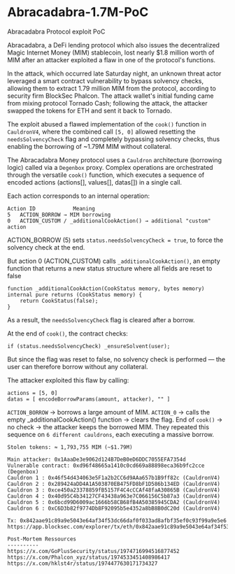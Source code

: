 # Abracadabra-1.7M-PoC
Abracadabra Protocol exploit PoC

Abracadabra, a DeFi lending protocol which also issues the decentralized Magic Internet Money (MIM) stablecoin, lost nearly $1.8 million worth of MIM after an attacker exploited a flaw in one of the protocol's functions. 

In the attack, which occurred late Saturday night, an unknown threat actor leveraged a smart contract vulnerability to bypass solvency checks, allowing them to extract 1.79 million MIM from the protocol, according to security firm BlockSec Phalcon. The attack wallet's initial funding came from mixing protocol Tornado Cash; following the attack, the attacker swapped the tokens for ETH and sent it back to Tornado. 

The exploit abused a flawed implementation of the `cook()` function in `CauldronV4`, where the combined call `[5, 0]` allowed resetting the `needsSolvencyCheck` flag and completely bypassing solvency checks, thus enabling the borrowing of ~1.79M MIM without collateral.

The Abracadabra Money protocol uses a `Cauldron` architecture (borrowing logic) called via a `Degenbox` proxy.
Complex operations are orchestrated through the versatile `cook()` function, which executes a sequence of encoded actions (actions[], values[], datas[]) in a single call.

Each action corresponds to an internal operation:

    Action ID	         Meaning
    5	ACTION_BORROW → MIM borrowing
    0	ACTION_CUSTOM / _additionalCookAction() → additional "custom" action

ACTION_BORROW (5) sets `status.needsSolvencyCheck = true`, to force the solvency check at the end.

But action 0 (ACTION_CUSTOM) calls `_additionalCookAction()`, an empty function that returns a new status structure where all fields are reset to false

    function _additionalCookAction(CookStatus memory, bytes memory) internal pure returns (CookStatus memory) {
        return CookStatus(false);
    }

As a result, the `needsSolvencyCheck` flag is cleared after a borrow.

At the end of `cook()`, the contract checks:

    if (status.needsSolvencyCheck) _ensureSolvent(user);

But since the flag was reset to false, no solvency check is performed — the user can therefore borrow without any collateral.

The attacker exploited this flaw by calling:

    actions = [5, 0]
    datas = [ encodeBorrowParams(amount, attacker), "" ]

`ACTION_BORROW` → borrows a large amount of MIM.
`ACTION_0` → calls the empty _additionalCookAction() function → clears the flag.
End of `cook()` → no check → the attacker keeps the borrowed MIM.
They repeated this sequence on `6 different cauldrons`, each executing a massive borrow.

    Stolen tokens: ≈ 1,793,755 MIM (~$1.79M)
    
    Main attacker: 0x1AaaDe3e9062d124B7DeB0eD6DDC7055EFA7354d
    Vulnerable contract: 0xd96f48665a1410c0cd669a88898eca36b9fc2cce (Degenbox)
    Cauldron 1 : 0x46f54d434063e5F1a2b2CC6d9AAa657b1B9ff82c (CauldronV4)
    Cauldron 2 : 0x289424aDD4A1A503870EB475FD8bF1D586b134ED (CauldronV4)
    Cauldron 3 : 0xce450a23378859fB5157F4C4cCCAf48faA30865B (CauldronV4)
    Cauldron 4 : 0x40d95C4b34127CF43438a963e7C066156C5b87a3 (CauldronV4)
    Cauldron 5 : 0x6bcd99D6009ac1666b58CB68fB4A50385945CDA2 (CauldronV4)
    Cauldron 6 : 0xC6D3b82f9774Db8F92095b5e4352a8bB8B0dC20d (CauldronV4)
    
    Tx: 0x842aae91c89a9e5043e64af34f53dc66daf0f033ad8afbf35ef0c93f99a9e5e6
    https://app.blocksec.com/explorer/tx/eth/0x842aae91c89a9e5043e64af34f53dc66daf0f033ad8afbf35ef0c93f99a9e5e6

    Post-Mortem Ressources
    ----------
    https://x.com/GoPlusSecurity/status/1974716994516877452
    https://x.com/Phalcon_xyz/status/1974533451408986417
    https://x.com/hklst4r/status/1974477630171734327
